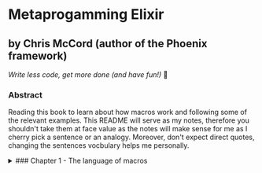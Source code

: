 # Metaprogamming Elixir

## by Chris McCord (author of the Phoenix framework)

_Write less code, get more done (and have fun!)_ :purple_heart:

### Abstract

Reading this book to learn about how macros work and following some of the relevant
examples. This README will serve as my notes, therefore you shouldn't take them at face
value as the notes will make sense for me as I cherry pick a sentence or an analogy.
Moreover, don't expect direct quotes, changing the sentences vocbulary helps me personally.

<details>
<summary>
    ### Chapter 1 - The language of macros 
</summary>

-   Macros are code that write code.
-   Elixir itself is made with macros, as a result you can extend the language itself
    to include things you think you might need.
-   Metaprogramming in elixir serves the purpose of extensibility by design.
-   With this power one can even define languages within elixir. The following is a valid Elixir program.

```elixir
div do
    h1 class: "title" do
        text "Hello"
    end
    p do
        text "Metaprogramming Elixir"
    end
end
"<div><h1 class=\"title\">Hello</h1><p>Metaprogramming Elixir</p></div>"
```

#### The Abstract Syntax Tree

-   Most languages use AST but you never need to know about them. They are used typically during compilation
    or interpretation to transform source code into a tree structure before being turned into bytecode
    or machine code..
-   José Valim, the creator of Elixir, chose to expose this AST and the syntax to interact with it.
-   We can now operate at the same level as the compiler.
-   Metaprogramming in Elixir revolves around manipulating and accessing ASTs.
-   To access the AST representation we use the `quote` macro.

```elixir
iex> quote do: 1 + 2
{:+, [context: Elixir, import: Kernel], [1, 2]}
```

```elixir
iex> quote do: div(10, 2)
{:div, [context: Elixir, import: Kernel], [10, 2]}
```

-   This is the internals of the Elixir language itself.
-   This gives you easy options for infering meaning and optimising performance all while being within Elixirs high level syntax.
-   The purpose of macros is to interact with this AST with the syntax of Elixir.
-   Macros turn you from language consumer to language creator. You have the same level of power as José when he wrote the standard library.

#### Trying It All Together

"Let's write a macro that can print the spoken form of an Elixir mathematical expression, such as 5 + 2, when calculating a result.
In most languages, we would have to parse a string expression into something digestible by our program. With Elixir, we can access
the representation of expressions directly with macros."

[First macro - `math.exs`](math.exs)

<!-- <details>
    <summary> [First macro - `math.exs`](math.exs) </summary>
    ```elixir
        defmodule Math do
        @moduledoc false

        defmacro say({:+, _, [lhs, rhs]}) do
            quote do
            lhs = unquote(lhs)
            rhs = unquote(rhs)
            result = lhs + rhs
            IO.puts("#{lhs} plus #{rhs} is #{result}")
            result
            end
        end

        defmacro say({:*, _, [lhs, rhs]}) do
            quote do
            lhs = unquote(lhs)
            rhs = unquote(rhs)
            result = lhs * rhs
            IO.puts("#{lhs} times #{rhs} is #{result}")
            result
            end
        end
        end
    ``` 
</details> -->

Note when you use this in iex you need to first `c "math.exs"` then `require Math` but i've included it in [.iex.exs](.iex.exs) to save time.
Automagically adding these when you open iex with `iex math.exs`.

In this example. We take what we know from the AST representations so far from the `quote` we used. We then create `defmacro`-s. We can still
have many function clauses with macros. With that, we create two macros called `say` and we pattern match on the AST with the defining feature
being the operator at the start of the AST, `{:+, ...}`, and use a new keyword called `unquote`. From the docs:

```elixir
iex(1)> h unquote

                             defmacro unquote(expr)

Unquotes the given expression from inside a macro.

## Examples

Imagine the situation you have a variable value and you want to inject it
inside some quote. The first attempt would be:

    value = 13
    quote do
      sum(1, value, 3)
    end

Which would then return:

    {:sum, [], [1, {:value, [], quoted}, 3]}

Which is not the expected result. For this, we use unquote:

    iex> value = 13
    iex> quote do
    ...>   sum(1, unquote(value), 3)
    ...> end
    {:sum, [], [1, 13, 3]}
```

I assume from this then when you pass variables to a macro they need to be `unqoute`-d, incontrast to passing a value directly.
Which I'm not following as Elixir is pass-by-value so wouldn't the value just be known?

Yes that's correct because we are dealing with ASTs not the data it represents; therefore the pass-by-value argument doesn't hold.
Much like interpolation from Ecto and the difference between `"Hello world"` and `"Hello #{world}`.

Back to the `math.exs`example. 

</details>
